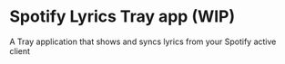 # Spotify Lyrics Tray app (WIP)

A Tray application that shows and syncs lyrics from your Spotify active client
